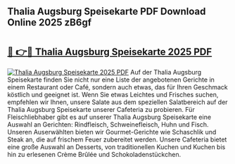 ## Thalia Augsburg Speisekarte PDF Download Online 2025 zB6gf

# <h2><a href="http://gcdusfx.nevu.top/?p=Thalia+Augsburg+Speisekarte">🔗 👉🔴 Thalia Augsburg Speisekarte 2025 PDF</a></h2>

[![Thalia Augsburg Speisekarte 2025 PDF](https://i.imgur.com/dBaPXMq.png)](http://gcdusfx.nevu.top/?p=Thalia+Augsburg+Speisekarte)
Auf der Thalia Augsburg Speisekarte finden Sie nicht nur eine Liste der angebotenen Gerichte in einem Restaurant oder Café, sondern auch etwas, das für Ihren Geschmack köstlich und geeignet ist. Wenn Sie etwas Leichtes und Frisches suchen, empfehlen wir Ihnen, unsere Salate aus dem speziellen Salatbereich auf der Thalia Augsburg Speisekarte unserer Cafeteria zu probieren. Für Fleischliebhaber gibt es auf unserer Thalia Augsburg Speisekarte eine Auswahl an Gerichten: Rindfleisch, Schweinefleisch, Huhn und Fisch. Unseren Auserwählten bieten wir Gourmet-Gerichte wie Schaschlik und Steak an, die auf frischem Feuer zubereitet werden. Unsere Cafeteria bietet eine große Auswahl an Desserts, von traditionellen Kuchen und Kuchen bis hin zu erlesenen Crème Brûlée und Schokoladenstückchen.
